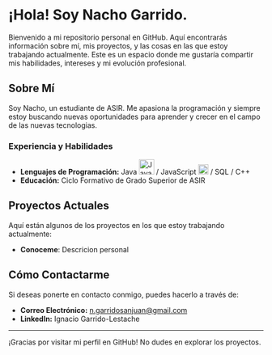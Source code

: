 # ¡Hola! Soy Nacho Garrido.

Bienvenido a mi repositorio personal en GitHub. Aquí encontrarás información sobre mí, mis proyectos, y las cosas en las que estoy trabajando actualmente. Este es un espacio donde me gustaría compartir mis habilidades, intereses y mi evolución profesional.

## Sobre Mí

Soy Nacho, un estudiante de ASIR. Me apasiona la programación y siempre estoy buscando nuevas oportunidades para aprender y crecer en el campo de las nuevas tecnologias.

### Experiencia y Habilidades

- **Lenguajes de Programación:** Java  <img src="https://imgs.search.brave.com/7fWL_xYWat7R6dmjIixtrFGpMcUQPMQtQG87EMy-m1Q/rs:fit:860:0:0:0/g:ce/aHR0cHM6Ly9jZG40/Lmljb25maW5kZXIu/Y29tL2RhdGEvaWNv/bnMvbG9nb3MtYW5k/LWJyYW5kcy81MTIv/MTgxX0phdmFfbG9n/b19sb2dvcy01MTIu/cG5n" alt="Java" width="30"/> / JavaScript <img src="https://upload.wikimedia.org/wikipedia/commons/6/6a/JavaScript-logo.png" alt="JavaScript" width="20"/> / SQL / C++
- **Educación:** Ciclo Formativo de Grado Superior de ASIR

## Proyectos Actuales

Aquí están algunos de los proyectos en los que estoy trabajando actualmente:

- **Conoceme**: Descricion personal

## Cómo Contactarme

Si deseas ponerte en contacto conmigo, puedes hacerlo a través de:

- **Correo Electrónico:** n.garridosanjuan@gmail.com  
- **LinkedIn:** Ignacio Garrido-Lestache

---

¡Gracias por visitar mi perfil en GitHub! No dudes en explorar los proyectos.

<!--
**ngarridosanjuan/ngarridosanjuan** is a ✨ _special_ ✨ repository because its `README.md` (this file) appears on your GitHub profile.

Here are some ideas to get you started:

- 🔭 I’m currently working on ...
- 🌱 I’m currently learning ...
- 👯 I’m looking to collaborate on ...
- 🤔 I’m looking for help with ...
- 💬 Ask me about ...
- 📫 How to reach me: ...
- 😄 Pronouns: ...
- ⚡ Fun fact: ...
-->
